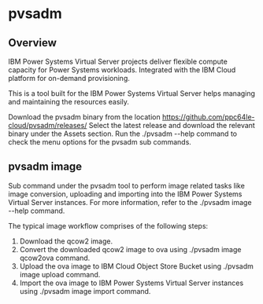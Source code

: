 # pvsadm

## Overview
IBM Power Systems Virtual Server projects deliver flexible compute capacity for Power Systems workloads.
Integrated with the IBM Cloud platform for on-demand provisioning.

This is a tool built for the IBM Power Systems Virtual Server helps managing and maintaining the resources easily.

Download the pvsadm binary from the location https://github.com/ppc64le-cloud/pvsadm/releases/
Select the latest release and download the relevant binary under the Assets section.
Run the ./pvsadm --help command to check the menu options for the pvsadm sub commands.

## pvsadm image

Sub command under the pvsadm tool to perform image related tasks like image conversion, uploading and importing into the IBM Power Systems Virtual Server instances. For more information, refer to the ./pvsadm image --help command.

The typical image workflow comprises of the following steps:

1. Download the qcow2 image.
2. Convert the downloaded qcow2 image to ova using ./pvsadm image qcow2ova command.
3. Upload the ova image to IBM Cloud Object Store Bucket using ./pvsadm image upload command.
4. Import the ova image to IBM Power Systems Virtual Server instances using ./pvsadm image import command.
